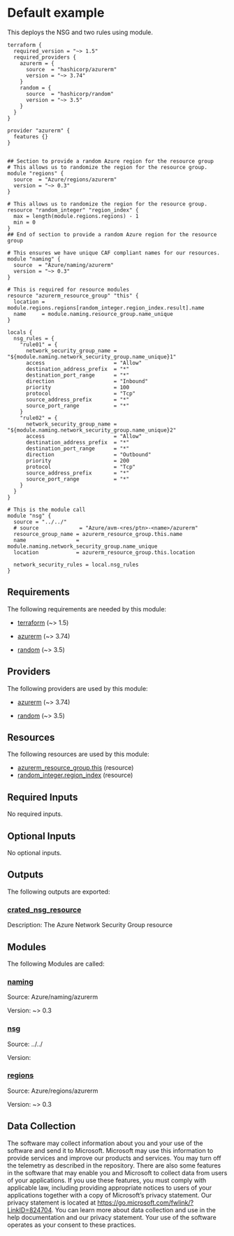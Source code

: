 <!-- BEGIN_TF_DOCS -->
# Default example

This deploys the NSG and two rules using module.

```hcl
terraform {
  required_version = "~> 1.5"
  required_providers {
    azurerm = {
      source  = "hashicorp/azurerm"
      version = "~> 3.74"
    }
    random = {
      source  = "hashicorp/random"
      version = "~> 3.5"
    }
  }
}

provider "azurerm" {
  features {}
}


## Section to provide a random Azure region for the resource group
# This allows us to randomize the region for the resource group.
module "regions" {
  source  = "Azure/regions/azurerm"
  version = "~> 0.3"
}

# This allows us to randomize the region for the resource group.
resource "random_integer" "region_index" {
  max = length(module.regions.regions) - 1
  min = 0
}
## End of section to provide a random Azure region for the resource group

# This ensures we have unique CAF compliant names for our resources.
module "naming" {
  source  = "Azure/naming/azurerm"
  version = "~> 0.3"
}

# This is required for resource modules
resource "azurerm_resource_group" "this" {
  location = module.regions.regions[random_integer.region_index.result].name
  name     = module.naming.resource_group.name_unique
}

locals {
  nsg_rules = {
    "rule01" = {
      network_security_group_name = "${module.naming.network_security_group.name_unique}1"
      access                      = "Allow"
      destination_address_prefix  = "*"
      destination_port_range      = "*"
      direction                   = "Inbound"
      priority                    = 100
      protocol                    = "Tcp"
      source_address_prefix       = "*"
      source_port_range           = "*"
    }
    "rule02" = {
      network_security_group_name = "${module.naming.network_security_group.name_unique}2"
      access                      = "Allow"
      destination_address_prefix  = "*"
      destination_port_range      = "*"
      direction                   = "Outbound"
      priority                    = 200
      protocol                    = "Tcp"
      source_address_prefix       = "*"
      source_port_range           = "*"
    }
  }
}

# This is the module call
module "nsg" {
  source = "../../"
  # source             = "Azure/avm-<res/ptn>-<name>/azurerm"
  resource_group_name = azurerm_resource_group.this.name
  name                = module.naming.network_security_group.name_unique
  location            = azurerm_resource_group.this.location

  network_security_rules = local.nsg_rules
}
```

<!-- markdownlint-disable MD033 -->
## Requirements

The following requirements are needed by this module:

- <a name="requirement_terraform"></a> [terraform](#requirement\_terraform) (~> 1.5)

- <a name="requirement_azurerm"></a> [azurerm](#requirement\_azurerm) (~> 3.74)

- <a name="requirement_random"></a> [random](#requirement\_random) (~> 3.5)

## Providers

The following providers are used by this module:

- <a name="provider_azurerm"></a> [azurerm](#provider\_azurerm) (~> 3.74)

- <a name="provider_random"></a> [random](#provider\_random) (~> 3.5)

## Resources

The following resources are used by this module:

- [azurerm_resource_group.this](https://registry.terraform.io/providers/hashicorp/azurerm/latest/docs/resources/resource_group) (resource)
- [random_integer.region_index](https://registry.terraform.io/providers/hashicorp/random/latest/docs/resources/integer) (resource)

<!-- markdownlint-disable MD013 -->
## Required Inputs

No required inputs.

## Optional Inputs

No optional inputs.

## Outputs

The following outputs are exported:

### <a name="output_crated_nsg_resource"></a> [crated\_nsg\_resource](#output\_crated\_nsg\_resource)

Description: The Azure Network Security Group resource

## Modules

The following Modules are called:

### <a name="module_naming"></a> [naming](#module\_naming)

Source: Azure/naming/azurerm

Version: ~> 0.3

### <a name="module_nsg"></a> [nsg](#module\_nsg)

Source: ../../

Version:

### <a name="module_regions"></a> [regions](#module\_regions)

Source: Azure/regions/azurerm

Version: ~> 0.3

<!-- markdownlint-disable-next-line MD041 -->
## Data Collection

The software may collect information about you and your use of the software and send it to Microsoft. Microsoft may use this information to provide services and improve our products and services. You may turn off the telemetry as described in the repository. There are also some features in the software that may enable you and Microsoft to collect data from users of your applications. If you use these features, you must comply with applicable law, including providing appropriate notices to users of your applications together with a copy of Microsoft’s privacy statement. Our privacy statement is located at <https://go.microsoft.com/fwlink/?LinkID=824704>. You can learn more about data collection and use in the help documentation and our privacy statement. Your use of the software operates as your consent to these practices.
<!-- END_TF_DOCS -->